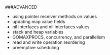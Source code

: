 ###ADVANCED

* using pointer receiver methods on values
* updating map value fields
* nil interfaces and nil interfaces values
* stack and heap variables
* GOMAXPROCS, concurrency, and parallelism
* read and write operation reordering
* preemptive scheduling